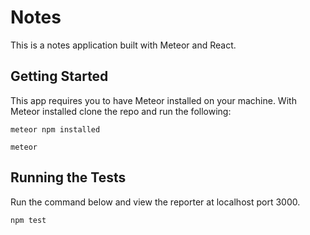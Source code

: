 # Notes

This is a notes application built with Meteor and React.

## Getting Started

This app requires you to have Meteor installed on your machine. With Meteor installed clone the repo and run the following:

```
meteor npm installed
```

```
meteor
```

## Running the Tests

Run the command below and view the reporter at localhost port 3000.

```
npm test
```
